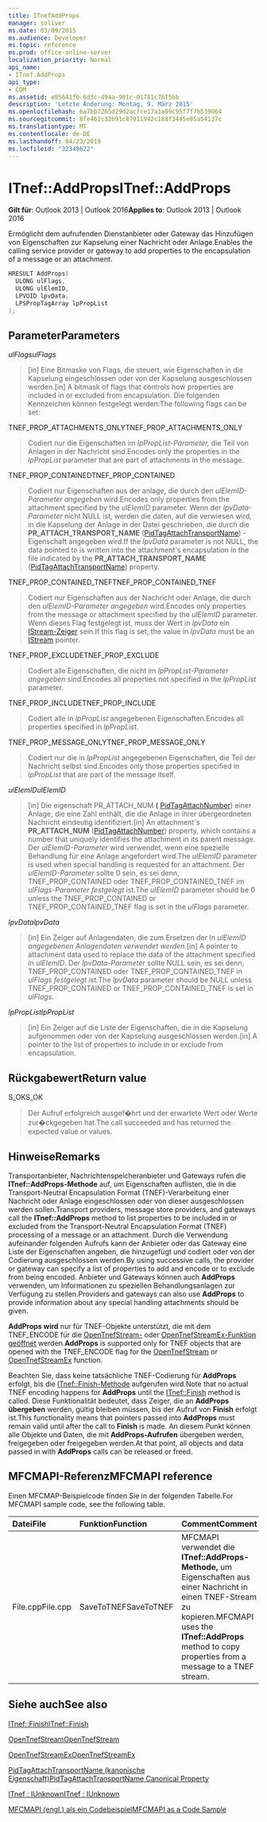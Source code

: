 ```yaml
---
title: ITnefAddProps
manager: soliver
ms.date: 03/09/2015
ms.audience: Developer
ms.topic: reference
ms.prod: office-online-server
localization_priority: Normal
api_name:
- ITnef.AddProps
api_type:
- COM
ms.assetid: e85641fb-6d3c-494a-981c-01781c7bf5bb
description: 'Letzte Änderung: Montag, 9. März 2015'
ms.openlocfilehash: 6a7bb7265d29d2acfce17a1a09c95f7f7b539064
ms.sourcegitcommit: 8fe462c32b91c87911942c188f3445e85a54137c
ms.translationtype: MT
ms.contentlocale: de-DE
ms.lasthandoff: 04/23/2019
ms.locfileid: "32348622"
---
```

# <a name="itnefaddprops"></a><span data-ttu-id="2e03b-103">ITnef::AddProps</span><span class="sxs-lookup"><span data-stu-id="2e03b-103">ITnef::AddProps</span></span>

  
  
<span data-ttu-id="2e03b-104">**Gilt für**: Outlook 2013 | Outlook 2016</span><span class="sxs-lookup"><span data-stu-id="2e03b-104">**Applies to**: Outlook 2013 | Outlook 2016</span></span> 
  
<span data-ttu-id="2e03b-105">Ermöglicht dem aufrufenden Dienstanbieter oder Gateway das Hinzufügen von Eigenschaften zur Kapselung einer Nachricht oder Anlage.</span><span class="sxs-lookup"><span data-stu-id="2e03b-105">Enables the calling service provider or gateway to add properties to the encapsulation of a message or an attachment.</span></span> 
  
```cpp
HRESULT AddProps(
  ULONG ulFlags,
  ULONG ulElemID,
  LPVOID lpvData,
  LPSPropTagArray lpPropList
);
```

## <a name="parameters"></a><span data-ttu-id="2e03b-106">Parameter</span><span class="sxs-lookup"><span data-stu-id="2e03b-106">Parameters</span></span>

 <span data-ttu-id="2e03b-107">_ulFlags_</span><span class="sxs-lookup"><span data-stu-id="2e03b-107">_ulFlags_</span></span>
  
> <span data-ttu-id="2e03b-108">[in] Eine Bitmaske von Flags, die steuert, wie Eigenschaften in die Kapselung eingeschlossen oder von der Kapselung ausgeschlossen werden.</span><span class="sxs-lookup"><span data-stu-id="2e03b-108">[in] A bitmask of flags that controls how properties are included in or excluded from encapsulation.</span></span> <span data-ttu-id="2e03b-109">Die folgenden Kennzeichen können festgelegt werden:</span><span class="sxs-lookup"><span data-stu-id="2e03b-109">The following flags can be set:</span></span>
    
<span data-ttu-id="2e03b-110">TNEF_PROP_ATTACHMENTS_ONLY</span><span class="sxs-lookup"><span data-stu-id="2e03b-110">TNEF_PROP_ATTACHMENTS_ONLY</span></span> 
  
> <span data-ttu-id="2e03b-111">Codiert nur die Eigenschaften im  _lpPropList-Parameter,_ die Teil von Anlagen in der Nachricht sind.</span><span class="sxs-lookup"><span data-stu-id="2e03b-111">Encodes only the properties in the  _lpPropList_ parameter that are part of attachments in the message.</span></span> 
    
<span data-ttu-id="2e03b-112">TNEF_PROP_CONTAINED</span><span class="sxs-lookup"><span data-stu-id="2e03b-112">TNEF_PROP_CONTAINED</span></span> 
  
> <span data-ttu-id="2e03b-113">Codiert nur Eigenschaften aus der anlage, die durch den  _ulElemID-Parameter angegeben_ wird.</span><span class="sxs-lookup"><span data-stu-id="2e03b-113">Encodes only properties from the attachment specified by the  _ulElemID_ parameter.</span></span> <span data-ttu-id="2e03b-114">Wenn der  _lpvData-Parameter_ nicht NULL ist, werden die daten, auf die verwiesen wird, in die Kapselung der Anlage in der Datei geschrieben, die durch die **PR_ATTACH_TRANSPORT_NAME** ([PidTagAttachTransportName](pidtagattachtransportname-canonical-property.md)) -Eigenschaft angegeben wird.</span><span class="sxs-lookup"><span data-stu-id="2e03b-114">If the  _lpvData_ parameter is not NULL, the data pointed to is written into the attachment's encapsulation in the file indicated by the **PR_ATTACH_TRANSPORT_NAME** ([PidTagAttachTransportName](pidtagattachtransportname-canonical-property.md)) property.</span></span>
    
<span data-ttu-id="2e03b-115">TNEF_PROP_CONTAINED_TNEF</span><span class="sxs-lookup"><span data-stu-id="2e03b-115">TNEF_PROP_CONTAINED_TNEF</span></span> 
  
> <span data-ttu-id="2e03b-116">Codiert nur Eigenschaften aus der Nachricht oder Anlage, die durch den  _ulElemID-Parameter angegeben_ wird.</span><span class="sxs-lookup"><span data-stu-id="2e03b-116">Encodes only properties from the message or attachment specified by the  _ulElemID_ parameter.</span></span> <span data-ttu-id="2e03b-117">Wenn dieses Flag festgelegt ist, muss der Wert in  _lpvData_ ein [IStream-Zeiger](https://docs.microsoft.com/windows/desktop/api/objidl/nn-objidl-istream) sein.</span><span class="sxs-lookup"><span data-stu-id="2e03b-117">If this flag is set, the value in  _lpvData_ must be an [IStream](https://docs.microsoft.com/windows/desktop/api/objidl/nn-objidl-istream) pointer.</span></span> 
    
<span data-ttu-id="2e03b-118">TNEF_PROP_EXCLUDE</span><span class="sxs-lookup"><span data-stu-id="2e03b-118">TNEF_PROP_EXCLUDE</span></span> 
  
> <span data-ttu-id="2e03b-119">Codiert alle Eigenschaften, die nicht im  _lpPropList-Parameter angegeben_ sind.</span><span class="sxs-lookup"><span data-stu-id="2e03b-119">Encodes all properties not specified in the  _lpPropList_ parameter.</span></span> 
    
<span data-ttu-id="2e03b-120">TNEF_PROP_INCLUDE</span><span class="sxs-lookup"><span data-stu-id="2e03b-120">TNEF_PROP_INCLUDE</span></span> 
  
> <span data-ttu-id="2e03b-121">Codiert alle in  _lpPropList_ angegebenen Eigenschaften.</span><span class="sxs-lookup"><span data-stu-id="2e03b-121">Encodes all properties specified in  _lpPropList_.</span></span> 
    
<span data-ttu-id="2e03b-122">TNEF_PROP_MESSAGE_ONLY</span><span class="sxs-lookup"><span data-stu-id="2e03b-122">TNEF_PROP_MESSAGE_ONLY</span></span> 
  
> <span data-ttu-id="2e03b-123">Codiert nur die in  _lpPropList_ angegebenen Eigenschaften, die Teil der Nachricht selbst sind.</span><span class="sxs-lookup"><span data-stu-id="2e03b-123">Encodes only those properties specified in  _lpPropList_ that are part of the message itself.</span></span> 
    
 <span data-ttu-id="2e03b-124">_ulElemID_</span><span class="sxs-lookup"><span data-stu-id="2e03b-124">_ulElemID_</span></span>
  
> <span data-ttu-id="2e03b-125">[in] Die eigenschaft PR_ATTACH_NUM **(** [PidTagAttachNumber](pidtagattachnumber-canonical-property.md)) einer Anlage, die eine Zahl enthält, die die Anlage in ihrer übergeordneten Nachricht eindeutig identifiziert.</span><span class="sxs-lookup"><span data-stu-id="2e03b-125">[in] An attachment's **PR_ATTACH_NUM** ([PidTagAttachNumber](pidtagattachnumber-canonical-property.md)) property, which contains a number that uniquely identifies the attachment in its parent message.</span></span> <span data-ttu-id="2e03b-126">Der  _ulElemID-Parameter_ wird verwendet, wenn eine spezielle Behandlung für eine Anlage angefordert wird.</span><span class="sxs-lookup"><span data-stu-id="2e03b-126">The  _ulElemID_ parameter is used when special handling is requested for an attachment.</span></span> <span data-ttu-id="2e03b-127">Der  _ulElemID-Parameter_ sollte 0 sein, es sei denn, TNEF_PROP_CONTAINED oder TNEF_PROP_CONTAINED_TNEF im  _ulFlags-Parameter festgelegt_ ist.</span><span class="sxs-lookup"><span data-stu-id="2e03b-127">The  _ulElemID_ parameter should be 0 unless the TNEF_PROP_CONTAINED or TNEF_PROP_CONTAINED_TNEF flag is set in the  _ulFlags_ parameter.</span></span> 
    
 <span data-ttu-id="2e03b-128">_lpvData_</span><span class="sxs-lookup"><span data-stu-id="2e03b-128">_lpvData_</span></span>
  
> <span data-ttu-id="2e03b-129">[in] Ein Zeiger auf Anlagendaten, die zum Ersetzen der In _ulElemID angegebenen Anlagendaten verwendet werden._</span><span class="sxs-lookup"><span data-stu-id="2e03b-129">[in] A pointer to attachment data used to replace the data of the attachment specified in  _ulElemID_.</span></span> <span data-ttu-id="2e03b-130">Der _lpvData-Parameter_ sollte NULL sein, es sei denn, TNEF_PROP_CONTAINED oder TNEF_PROP_CONTAINED_TNEF in _ulFlags festgelegt ist._</span><span class="sxs-lookup"><span data-stu-id="2e03b-130">The  _lpvData_ parameter should be NULL unless TNEF_PROP_CONTAINED or TNEF_PROP_CONTAINED_TNEF is set in  _ulFlags_.</span></span>
    
 <span data-ttu-id="2e03b-131">_lpPropList_</span><span class="sxs-lookup"><span data-stu-id="2e03b-131">_lpPropList_</span></span>
  
> <span data-ttu-id="2e03b-132">[in] Ein Zeiger auf die Liste der Eigenschaften, die in die Kapselung aufgenommen oder von der Kapselung ausgeschlossen werden.</span><span class="sxs-lookup"><span data-stu-id="2e03b-132">[in] A pointer to the list of properties to include in or exclude from encapsulation.</span></span>
    
## <a name="return-value"></a><span data-ttu-id="2e03b-133">Rückgabewert</span><span class="sxs-lookup"><span data-stu-id="2e03b-133">Return value</span></span>

<span data-ttu-id="2e03b-134">S_OK</span><span class="sxs-lookup"><span data-stu-id="2e03b-134">S_OK</span></span> 
  
> <span data-ttu-id="2e03b-135">Der Aufruf erfolgreich ausgef�hrt und der erwartete Wert oder Werte zur�ckgegeben hat.</span><span class="sxs-lookup"><span data-stu-id="2e03b-135">The call succeeded and has returned the expected value or values.</span></span>
    
## <a name="remarks"></a><span data-ttu-id="2e03b-136">Hinweise</span><span class="sxs-lookup"><span data-stu-id="2e03b-136">Remarks</span></span>

<span data-ttu-id="2e03b-137">Transportanbieter, Nachrichtenspeicheranbieter und Gateways rufen die **ITnef::AddProps-Methode** auf, um Eigenschaften auflisten, die in die Transport-Neutral Encapsulation Format (TNEF)-Verarbeitung einer Nachricht oder Anlage eingeschlossen oder von dieser ausgeschlossen werden sollen.</span><span class="sxs-lookup"><span data-stu-id="2e03b-137">Transport providers, message store providers, and gateways call the **ITnef::AddProps** method to list properties to be included in or excluded from the Transport-Neutral Encapsulation Format (TNEF) processing of a message or an attachment.</span></span> <span data-ttu-id="2e03b-138">Durch die Verwendung aufeinander folgenden Aufrufs kann der Anbieter oder das Gateway eine Liste der Eigenschaften angeben, die hinzugefügt und codiert oder von der Codierung ausgeschlossen werden.</span><span class="sxs-lookup"><span data-stu-id="2e03b-138">By using successive calls, the provider or gateway can specify a list of properties to add and encode or to exclude from being encoded.</span></span> <span data-ttu-id="2e03b-139">Anbieter und Gateways können auch **AddProps** verwenden, um Informationen zu speziellen Behandlungsanlagen zur Verfügung zu stellen.</span><span class="sxs-lookup"><span data-stu-id="2e03b-139">Providers and gateways can also use **AddProps** to provide information about any special handling attachments should be given.</span></span> 
  
 <span data-ttu-id="2e03b-140">**AddProps wird** nur für TNEF-Objekte unterstützt, die mit dem TNEF_ENCODE für die [OpenTnefStream-](opentnefstream.md) oder [OpenTnefStreamEx-Funktion geöffnet](opentnefstreamex.md) werden.</span><span class="sxs-lookup"><span data-stu-id="2e03b-140">**AddProps** is supported only for TNEF objects that are opened with the TNEF_ENCODE flag for the [OpenTnefStream](opentnefstream.md) or [OpenTnefStreamEx](opentnefstreamex.md) function.</span></span> 
  
<span data-ttu-id="2e03b-141">Beachten Sie, dass keine tatsächliche TNEF-Codierung für **AddProps** erfolgt, bis die [ITnef::Finish-Methode](itnef-finish.md) aufgerufen wird.</span><span class="sxs-lookup"><span data-stu-id="2e03b-141">Note that no actual TNEF encoding happens for **AddProps** until the [ITnef::Finish](itnef-finish.md) method is called.</span></span> <span data-ttu-id="2e03b-142">Diese Funktionalität bedeutet, dass Zeiger, die an **AddProps übergeben** werden, gültig bleiben müssen, bis der Aufruf von **Finish** erfolgt ist.</span><span class="sxs-lookup"><span data-stu-id="2e03b-142">This functionality means that pointers passed into **AddProps** must remain valid until after the call to **Finish** is made.</span></span> <span data-ttu-id="2e03b-143">An diesem Punkt können alle Objekte und Daten, die mit **AddProps-Aufrufen** übergeben werden, freigegeben oder freigegeben werden.</span><span class="sxs-lookup"><span data-stu-id="2e03b-143">At that point, all objects and data passed in with **AddProps** calls can be released or freed.</span></span> 
  
## <a name="mfcmapi-reference"></a><span data-ttu-id="2e03b-144">MFCMAPI-Referenz</span><span class="sxs-lookup"><span data-stu-id="2e03b-144">MFCMAPI reference</span></span>

<span data-ttu-id="2e03b-145">Einen MFCMAP-Beispielcode finden Sie in der folgenden Tabelle.</span><span class="sxs-lookup"><span data-stu-id="2e03b-145">For MFCMAPI sample code, see the following table.</span></span>
  
|<span data-ttu-id="2e03b-146">**Datei**</span><span class="sxs-lookup"><span data-stu-id="2e03b-146">**File**</span></span>|<span data-ttu-id="2e03b-147">**Funktion**</span><span class="sxs-lookup"><span data-stu-id="2e03b-147">**Function**</span></span>|<span data-ttu-id="2e03b-148">**Comment**</span><span class="sxs-lookup"><span data-stu-id="2e03b-148">**Comment**</span></span>|
|:-----|:-----|:-----|
|<span data-ttu-id="2e03b-149">File.cpp</span><span class="sxs-lookup"><span data-stu-id="2e03b-149">File.cpp</span></span>  <br/> |<span data-ttu-id="2e03b-150">SaveToTNEF</span><span class="sxs-lookup"><span data-stu-id="2e03b-150">SaveToTNEF</span></span>  <br/> |<span data-ttu-id="2e03b-151">MFCMAPI verwendet die **ITnef::AddProps-Methode,** um Eigenschaften aus einer Nachricht in einen TNEF-Stream zu kopieren.</span><span class="sxs-lookup"><span data-stu-id="2e03b-151">MFCMAPI uses the **ITnef::AddProps** method to copy properties from a message to a TNEF stream.</span></span>  <br/> |
   
## <a name="see-also"></a><span data-ttu-id="2e03b-152">Siehe auch</span><span class="sxs-lookup"><span data-stu-id="2e03b-152">See also</span></span>



[<span data-ttu-id="2e03b-153">ITnef::Finish</span><span class="sxs-lookup"><span data-stu-id="2e03b-153">ITnef::Finish</span></span>](itnef-finish.md)
  
[<span data-ttu-id="2e03b-154">OpenTnefStream</span><span class="sxs-lookup"><span data-stu-id="2e03b-154">OpenTnefStream</span></span>](opentnefstream.md)
  
[<span data-ttu-id="2e03b-155">OpenTnefStreamEx</span><span class="sxs-lookup"><span data-stu-id="2e03b-155">OpenTnefStreamEx</span></span>](opentnefstreamex.md)
  
[<span data-ttu-id="2e03b-156">PidTagAttachTransportName (kanonische Eigenschaft)</span><span class="sxs-lookup"><span data-stu-id="2e03b-156">PidTagAttachTransportName Canonical Property</span></span>](pidtagattachtransportname-canonical-property.md)
  
[<span data-ttu-id="2e03b-157">ITnef : IUnknown</span><span class="sxs-lookup"><span data-stu-id="2e03b-157">ITnef : IUnknown</span></span>](itnefiunknown.md)


[<span data-ttu-id="2e03b-158">MFCMAPI (engl.) als ein Codebeispiel</span><span class="sxs-lookup"><span data-stu-id="2e03b-158">MFCMAPI as a Code Sample</span></span>](mfcmapi-as-a-code-sample.md)


